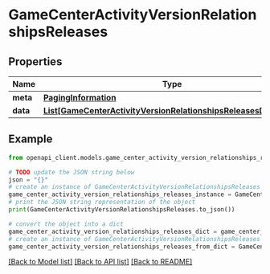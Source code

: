 # GameCenterActivityVersionRelationshipsReleases


## Properties

Name | Type | Description | Notes
------------ | ------------- | ------------- | -------------
**meta** | [**PagingInformation**](PagingInformation.md) |  | [optional] 
**data** | [**List[GameCenterActivityVersionRelationshipsReleasesDataInner]**](GameCenterActivityVersionRelationshipsReleasesDataInner.md) |  | [optional] 

## Example

```python
from openapi_client.models.game_center_activity_version_relationships_releases import GameCenterActivityVersionRelationshipsReleases

# TODO update the JSON string below
json = "{}"
# create an instance of GameCenterActivityVersionRelationshipsReleases from a JSON string
game_center_activity_version_relationships_releases_instance = GameCenterActivityVersionRelationshipsReleases.from_json(json)
# print the JSON string representation of the object
print(GameCenterActivityVersionRelationshipsReleases.to_json())

# convert the object into a dict
game_center_activity_version_relationships_releases_dict = game_center_activity_version_relationships_releases_instance.to_dict()
# create an instance of GameCenterActivityVersionRelationshipsReleases from a dict
game_center_activity_version_relationships_releases_from_dict = GameCenterActivityVersionRelationshipsReleases.from_dict(game_center_activity_version_relationships_releases_dict)
```
[[Back to Model list]](../README.md#documentation-for-models) [[Back to API list]](../README.md#documentation-for-api-endpoints) [[Back to README]](../README.md)


